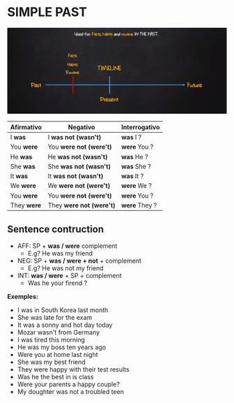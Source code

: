 # SIMPLE PAST

![TIMELINE](./SimplePast.png)

| Afirmativo         | Negativo              | Interrogativo        |
|--------------------|-----------------------|----------------------|
| I **was** | I **was not** **(wasn't)** | **was** I ?|
| You **were**| You  **were not** **(were't)** | **were** You ?|
| He **was**| He **was not** **(wasn't)** | **was** He ?|
| She **was**| She **was not** **(wasn't)** | **was** She ?|
| It **was**| It **was not** **(wasn't)**|**was** It ?|
| We **were**| We **were not** **(were't)** | **were** We ?|
| You **were**| You **were not** **(were't)** | **were** You ?|
| They **were**| They **were not** **(were't)** | **were** They ?|

## Sentence contruction

- AFF: SP + **was / were** complement
  - E.g? He was my friend
- NEG: SP + **was / were + not** + complement
  - E.g? He was not my friend
- INT: **was / were** + SP + complement
  - Was he your firend ?

**Exemples:**

- I was in South Korea last month
- She was late for the exam
- It was a sonny and hot day today
- Mozar wasn't from Germany
- I was tired this morning
- He was my boss ten years ago
- Were you at home last night
- She was my best friend
- They were happy with their test results
- Was he the best in is class
- Were your parents a happy couple?
- My doughter was not a troubled teen
